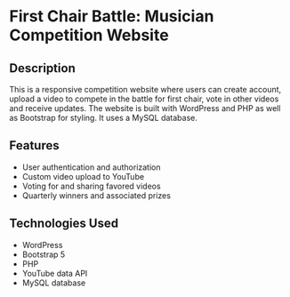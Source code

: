 # First Chair Battle: Musician Competition Website

## Description
This is a responsive competition website where users can create account, upload a video to compete in the battle for first chair, vote in other videos and receive updates. The website is built with WordPress and PHP as well as Bootstrap for styling. It uses a MySQL database.

## Features
- User authentication and authorization
- Custom video upload to YouTube
- Voting for and sharing favored videos
- Quarterly winners and associated prizes 

## Technologies Used
- WordPress 
- Bootstrap 5
- PHP
- YouTube data API
- MySQL database
